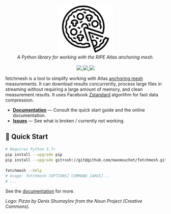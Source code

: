 <p align="center">
  <img src="/docs/logo.png" height="150"><br/>
  <i>A Python library for working with the RIPE Atlas anchoring mesh.</i><br/><br/>
  <a href="https://github.com/maxmouchet/fetchmesh/actions">
    <img src="https://github.com/maxmouchet/fetchmesh/workflows/CI/badge.svg">
  </a>
  <a href="https://codecov.io/gh/maxmouchet/fetchmesh">
    <img src="https://codecov.io/gh/maxmouchet/fetchmesh/branch/master/graph/badge.svg?token=6w9W4QBFQx">
  </a>
  <a href="https://maxmouchet.github.io/fetchmesh">
    <img src="https://img.shields.io/badge/documenation-online-blue.svg?style=flat">
  </a>
</p>

fetchmesh is a tool to simplify working with Atlas [anchoring mesh](https://atlas.ripe.net/about/anchors/) measurements. It can download results concurrently, process large files in streaming without requiring a large amount of memory, and clean measurement results. It uses Facebook [Zstandard](https://facebook.github.io/zstd/) algorithm for fast data compression.

- [**Documentation**](https://maxmouchet.github.io/fetchmesh) — Consult the quick start guide and the online documentation.
- [**Issues**](https://github.com/maxmouchet/fetchmesh/issues) — See what is broken / currently not working. 

## :rocket: Quick Start

```bash
# Requires Python 3.7+
pip install --upgrade pip
pip install --upgrade git+ssh://git@github.com/maxmouchet/fetchmesh.git

fetchmesh --help
# Usage: fetchmesh [OPTIONS] COMMAND [ARGS]...
# ...
```

See the [documentation](https://maxmouchet.github.io/fetchmesh) for more.

*Logo: Pizza by Denis Shumaylov from the Noun Project (Creative Commons).*
